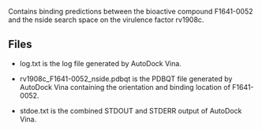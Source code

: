 Contains binding predictions between the bioactive compound F1641-0052 and the nside search space on the virulence factor rv1908c.

## Files

- log.txt is the log file generated by AutoDock Vina.

- rv1908c_F1641-0052_nside.pdbqt is the PDBQT file generated by AutoDock Vina containing the orientation and binding location of F1641-0052.

- stdoe.txt is the combined STDOUT and STDERR output of AutoDock Vina.

